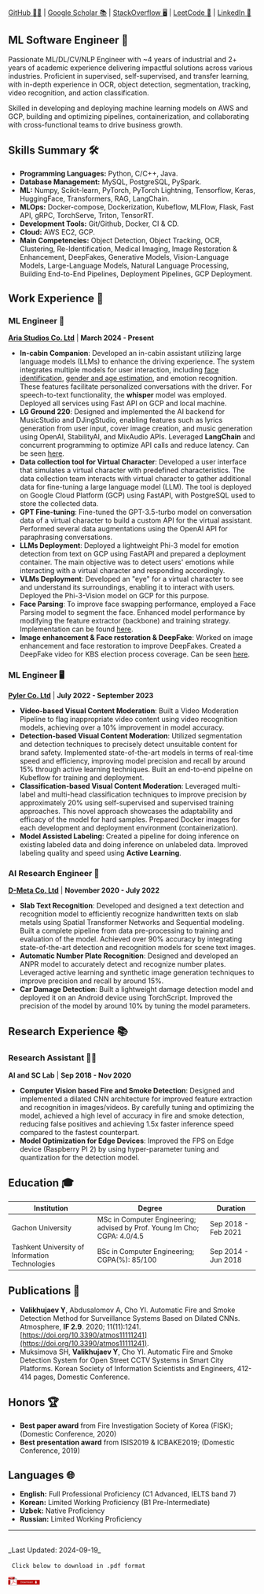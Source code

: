 [GitHub 🐱‍💻](https://github.com/yakhyo) | [Google Scholar 📚](https://scholar.google.com/citations?user=I66QbJIAAAAJ&hl=en) | [StackOverflow 🖥️](https://stackoverflow.com/users/14815986/yakhyo) | [LeetCode 🧩](https://leetcode.com/y_valikhujaev) | [LinkedIn 🔗](https://www.linkedin.com/in/y-valikhujaev/)

## ML Software Engineer 🤖

Passionate ML/DL/CV/NLP Engineer with ~4 years of industrial and 2+ years of academic experience delivering
impactful solutions across various industries. Proficient in supervised, self-supervised, and transfer learning, with in-depth
experience in OCR, object detection, segmentation, tracking, video recognition, and action classification.

Skilled in developing and deploying machine learning models on AWS and GCP, building and optimizing pipelines, containerization,
and collaborating with cross-functional teams to drive business growth.

## Skills Summary 🛠️

- **Programming Languages:** Python, C/C++, Java.
- **Database Management:** MySQL, PostgreSQL, PySpark.
- **ML:** Numpy, Scikit-learn, PyTorch, PyTorch Lightning, Tensorflow, Keras, HuggingFace, Transformers, RAG, LangChain.
- **MLOps:** Docker-compose, Dockerization, Kubeflow, MLFlow, Flask, Fast API, gRPC, TorchServe, Triton, TensorRT.
- **Development Tools:** Git/Github, Docker, CI & CD.
- **Cloud:** AWS EC2, GCP.
- **Main Competencies:** Object Detection, Object Tracking, OCR, Clustering, Re-Identification, Medical Imaging, Image Restoration & Enhancement, DeepFakes, Generative Models, Vision-Language Models, Large-Language Models, Natural Language Processing, Building End-to-End Pipelines, Deployment Pipelines, GCP Deployment.

## Work Experience 💼

### ML Engineer 🧠

**[Aria Studios Co. Ltd](https://showaria.com/)** | **March 2024 - Present**

- **In-cabin Companion**: Developed an in-cabin assistant utilizing large language models (LLMs) to enhance the driving experience. The system integrates multiple models for user interaction, including [face identification](https://github.com/yakhyo/face-reidentification), [gender and age estimation](https://github.com/yakhyo/facial-analysis), and emotion recognition. These features facilitate personalized conversations with the driver. For speech-to-text functionality, the **whisper** model was employed. Deployed all services using Fast API on GCP and local machine.
- **LG Ground 220**: Designed and implemented the AI backend for MusicStudio and DJingStudio, enabling features such as lyrics generation from user input, cover image creation, and music generation using OpenAI, StabilityAI, and MixAudio APIs. Leveraged **LangChain** and concurrent programming to optimize API calls and reduce latency. Can be seen [here](https://www.youtube.com/shorts/rkDN3T3bmQE).
- **Data collection tool for Virtual Character**: Developed a user interface that simulates a virtual character with predefined characteristics. The data collection team interacts with virtual character to gather additional data for fine-tuning a large language model (LLM). The tool is deployed on Google Cloud Platform (GCP) using FastAPI, with PostgreSQL used to store the collected data.
- **GPT Fine-tuning**: Fine-tuned the GPT-3.5-turbo model on conversation data of a virtual character to build a custom API for the virtual assistant. Performed several data augmentations using the OpenAI API for paraphrasing conversations.
- **LLMs Deployment**: Deployed a lightweight Phi-3 model for emotion detection from text on GCP using FastAPI and prepared a deployment container. The main objective was to detect users' emotions while interacting with a virtual character and responding accordingly.
- **VLMs Deployment**: Developed an "eye" for a virtual character to see and understand its surroundings, enabling it to interact with users. Deployed the Phi-3-Vision model on GCP for this purpose.
- **Face Parsing**: To improve face swapping performance, employed a Face Parsing model to segment the face. Enhanced model performance by modifying the feature extractor (backbone) and training strategy. Implementation can be found [here](https://github.com/yakhyo/face-parsing).
- **Image enhancement & Face restoration & DeepFake**: Worked on image enhancement and face restoration to improve DeepFakes. Created a DeepFake video for KBS election process coverage. Can be seen [here](https://www.youtube.com/live/CGbvG8S7HHo?si=8j4R4-f5ICfz01GF).

### ML Engineer 🖥️

**[Pyler Co. Ltd](https://www.pyler.tech/)** | **July 2022 - September 2023**

- **Video-based Visual Content Moderation**: Built a Video Moderation Pipeline to flag inappropriate video content using video recognition models, achieving over a 10% improvement in model accuracy.
- **Detection-based Visual Content Moderation**: Utilized segmentation and detection techniques to precisely detect unsuitable content for brand safety. Implemented state-of-the-art models in terms of real-time speed and efficiency, improving model precision and recall by around 15% through active learning techniques. Built an end-to-end pipeline on Kubeflow for training and deployment.
- **Classification-based Visual Content Moderation**: Leveraged multi-label and multi-head classification techniques to improve precision by approximately 20% using self-supervised and supervised training approaches. This novel approach showcases the adaptability and efficacy of the model for hard samples. Prepared Docker images for each development and deployment environment (containerization).
- **Model Assisted Labeling**: Created a pipeline for doing inference on existing labeled data and doing inference on unlabeled data. Improved labeling quality and speed using **Active Learning**.

### AI Research Engineer 🧠

**[D-Meta Co. Ltd](https://www.d-meta.ai/)** | **November 2020 - July 2022**

- **Slab Text Recognition**: Developed and designed a text detection and recognition model to efficiently recognize handwritten texts on slab metals using Spatial Transformer Networks and Sequential modeling. Built a complete pipeline from data pre-processing to training and evaluation of the model. Achieved over 90% accuracy by integrating state-of-the-art detection and recognition models for scene text images.
- **Automatic Number Plate Recognition**: Designed and developed an ANPR model to accurately detect and recognize number plates. Leveraged active learning and synthetic image generation techniques to improve precision and recall by around 15%.
- **Car Damage Detection**: Built a lightweight damage detection model and deployed it on an Android device using TorchScript. Improved the precision of the model by around 10% by tuning the model parameters.

## Research Experience 📚

### Research Assistant 🧑‍🔬

**AI and SC Lab** | **Sep 2018 - Nov 2020**

- **Computer Vision based Fire and Smoke Detection**: Designed and implemented a dilated CNN architecture for improved feature extraction and recognition in images/videos. By carefully tuning and optimizing the model, achieved a high level of accuracy in fire and smoke detection, reducing false positives and achieving 1.5x faster inference speed compared to the fastest counterpart.
- **Model Optimization for Edge Devices**: Improved the FPS on Edge device (Raspberry PI 2) by using hyper-parameter tuning and quantization for the detection model.

## Education 🎓

| **Institution**                                 | **Degree**                                                                | **Duration**        |
| ----------------------------------------------- | ------------------------------------------------------------------------- | ------------------- |
| Gachon University                               | MSc in Computer Engineering; advised by Prof. Young Im Cho; CGPA: 4.0/4.5 | Sep 2018 - Feb 2021 |
| Tashkent University of Information Technologies | BSc in Computer Engineering; CGPA(%): 85/100                              | Sep 2014 - Jun 2018 |

## Publications 📝

- **Valikhujaev Y**, Abdusalomov A, Cho YI. Automatic Fire and Smoke Detection Method for Surveillance Systems Based on Dilated CNNs. Atmosphere, **IF 2.9**. 2020; 11(11):1241. [https://doi.org/10.3390/atmos11111241](https://doi.org/10.3390/atmos11111241).
- Muksimova SH, **Valikhujaev Y**, Cho YI. Automatic Fire and Smoke Detection System for Open Street CCTV Systems in Smart City Platforms. Korean Society of Information Scientists and Engineers, 412-414 pages, Domestic Conference.

## Honors 🏆

- **Best paper award** from Fire Investigation Society of Korea (FISK); (Domestic Conference, 2020)
- **Best presentation award** from ISIS2019 & ICBAKE2019; (Domestic Conference, 2019)

## Languages 🌐

- **English:** Full Professional Proficiency (C1 Advanced, IELTS band 7)
- **Korean:** Limited Working Proficiency (B1 Pre-Intermediate)
- **Uzbek:** Native Proficiency
- **Russian:** Limited Working Proficiency

---

<br>
_Last Updated: 2024-09-19_

<code> Click below to download in .pdf format </code>

<a href="https://github.com/yakhyo/yakhyo.github.io/releases/download/v0.0.1/yakhyo_cv.pdf"> <img src="assets/icons/download-pdf.png" width="64px"> </a>

